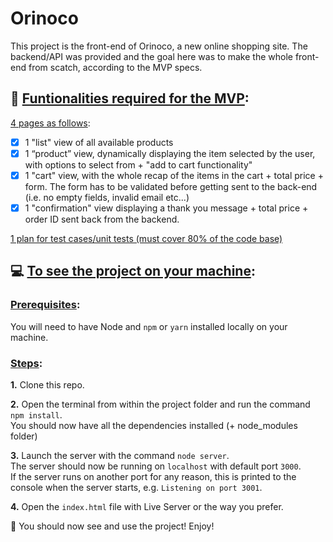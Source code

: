 # Orinoco

This project is the front-end of Orinoco, a new online shopping site.
The backend/API was provided and the goal here was to make the whole front-end from scatch, according to the MVP specs.

## 📌 <u>Funtionalities required for the MVP</u>:

<ins>4 pages as follows</ins>:

- [x] 1 "list" view of all available products
- [x] 1 “product” view, dynamically displaying the item selected by the user, with options to select from + "add to cart functionality"
- [x] 1 "cart" view, with the whole recap of the items in the cart + total price + form.
      The form has to be validated before getting sent to the back-end (i.e. no empty fields, invalid email etc...)
- [x] 1 "confirmation" view displaying a thank you message + total price + order ID sent back from the backend.

<ins>1 plan for test cases/unit tests (must cover 80% of the code base)</ins>
<br/>

## 💻 <u>To see the project on your machine</u>:

### <ins>Prerequisites</ins>:

You will need to have Node and `npm` or `yarn` installed locally on your machine.

### <ins>Steps</ins>:

**1.** Clone this repo.

**2.** Open the terminal from within the project folder and run the command `npm install`.  
You should now have all the dependencies installed (+ node_modules folder)

**3.** Launch the server with the command `node server`.  
The server should now be running on `localhost` with default port `3000`.  
If the server runs on another port for any reason, this is printed to the console when the server starts, e.g. `Listening on port 3001`.

**4.** Open the `index.html` file with Live Server or the way you prefer.

🚀 You should now see and use the project! Enjoy!
